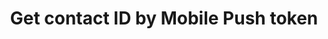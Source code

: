 ---
title: Get contact ID by Mobile Push token
excerpt: >-
  The method is used for getting the ID of a contact using the Mobile Push token
  ID.
api:
  file: yespoio.json
  operationId: getContactIdByToken
deprecated: false
hidden: false
metadata:
  title: ''
  description: ''
  robots: index
next:
  description: ''
---
